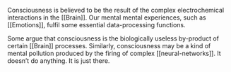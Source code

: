 Consciousness is believed to be the result of the complex electrochemical interactions in the [[Brain]]. Our mental mental experiences, such as [[Emotions]], fulfil some essential data-processing functions.

Some argue that consciousness is the biologically useless by-product of certain [[Brain]] processes. Similarly, consciousness may be a kind of mental pollution produced by the firing of complex [[neural-networks]]. It doesn’t do anything. It is just there.

